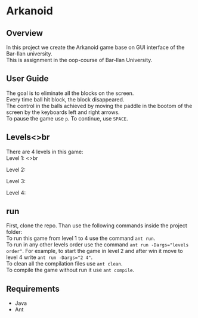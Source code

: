 # Arkanoid <br>
## Overview <br>
In this project we create the Arkanoid game base on GUI interface of the Bar-Ilan university.<br>
This is assignment in the oop-course of Bar-Ilan University. <br>

## User Guide <br>
The goal is to eliminate all the blocks on the screen.<br>
Every time ball hit block, the block disappeared.<br>
The control in the balls achieved by moving the paddle in the bootom of the screen by the keyboards left and right arrows.<br>
To pause the game use `p`. To continue, use `SPACE`. <br>

## Levels<>br
There are 4 levels in this game: <br>
Level 1: <>br


Level 2: <br>

Level 3: <br>

Level 4: <br>

## run <br>
First, clone the repo. Than use the following commands inside the project folder:<br>
To run this game from level 1 to 4 use the command `ant run`. <br>
To run in any other levels order use the command `ant run -Dargs="levels order"`. For example, to start the game in level 2 and after win it move to level 4 write `ant run -Dargs="2 4"`.<br>
To clean all the compilation files use `ant clean`.<br>
To compile the game without run it use `ant compile`.<br>

## Requirements <br>
 - Java<br>
 - Ant
